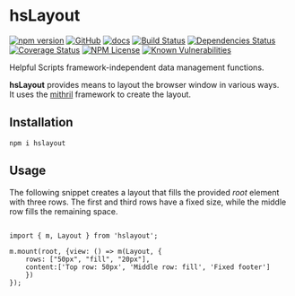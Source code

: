 hsLayout 
========
[![npm version](https://badge.fury.io/js/hslayout.svg)](https://badge.fury.io/js/hslayout)
[![GitHub](https://img.shields.io/badge/GitHub-hsLayout-blue.svg)](https://github.com/helpfulscripts/hslayout)
[![docs](https://img.shields.io/badge/hsDocs-hsLayout-blue.svg)](https://helpfulscripts.github.io/hsLayout/#!/api/hsLayout/0)
[![Build Status](https://travis-ci.org/HelpfulScripts/hsLayout.svg?branch=master)](https://travis-ci.org/HelpfulScripts/hsLayout)
[![Dependencies Status](https://david-dm.org/helpfulscripts/hslayout.svg)](https://david-dm.org/helpfulscripts/hslayout)
[![Coverage Status](https://coveralls.io/repos/github/HelpfulScripts/hsLayout/badge.svg?branch=master)](https://coveralls.io/github/HelpfulScripts/hsLayout?branch=master)
[![NPM License](https://img.shields.io/badge/license-MIT-brightgreen.svg)](https://www.npmjs.com/package/hslayout)
[![Known Vulnerabilities](https://snyk.io/test/github/HelpfulScripts/hsLayout/badge.svg?targetFile=package.json)](https://snyk.io/test/github/HelpfulScripts/hsLayout?targetFile=package.json)

Helpful Scripts framework-independent data management functions.

**hsLayout** provides means to layout the browser window in various ways.<br>
It uses the [mithril](https://www.npmjs.com/package/mithril) framework to create the layout.

## Installation
`npm i hslayout`

## Usage
The following snippet creates a layout that fills the provided *root* element with three rows. The first and third rows have a fixed size, while the middle row fills the remaining space. 
```

import { m, Layout } from 'hslayout';

m.mount(root, {view: () => m(Layout, {
    rows: ["50px", "fill", "20px"],
    content:['Top row: 50px', 'Middle row: fill', 'Fixed footer']
    })
});
```
